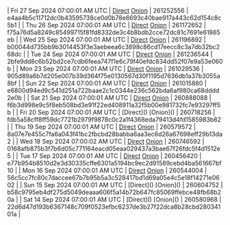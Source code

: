 | Fri 27 Sep 2024 07:00:01 AM UTC | [Direct](https://oshi.at/StpS) [Onion](http://5ety7tpkim5me6eszuwcje7bmy25pbtrjtue7zkqqgziljwqy3rrikqd.onion/StpS) | 261252556 | e4aa4b5c11712dc0b43595738ce0d0b78e6693c40bae917a443c62d154c8c5b1 | 
| Thu 26 Sep 2024 07:00:01 AM UTC | [Direct](https://oshi.at/RMmE) [Onion](http://5ety7tpkim5me6eszuwcje7bmy25pbtrjtue7zkqqgziljwqy3rrikqd.onion/RMmE) | 261172652 | f75a76d5a8249c85499715f81fd8332de3c4b8bdb2cce72dc81c7691e61865eb | 
| Wed 25 Sep 2024 07:00:01 AM UTC | [Direct](https://oshi.at/yHMD) [Onion](http://5ety7tpkim5me6eszuwcje7bmy25pbtrjtue7zkqqgziljwqy3rrikqd.onion/yHMD) | 261196892 | b00044d735bb9b3014453f3e3aebeea6c3898c86cd17eecc8c3a7db32bc268dc | 
| Tue 24 Sep 2024 07:00:01 AM UTC | [Direct](https://oshi.at/iiYT) [Onion](http://5ety7tpkim5me6eszuwcje7bmy25pbtrjtue7zkqqgziljwqy3rrikqd.onion/iiYT) | 261236544 | 2bfe9dd8c6b52bd2ce7cdb6feea747f1e6c79f40efdc834dd52f07e9a53e060b | 
| Mon 23 Sep 2024 07:00:01 AM UTC | [Direct](https://oshi.at/UVMK) [Onion](http://5ety7tpkim5me6eszuwcje7bmy25pbtrjtue7zkqqgziljwqy3rrikqd.onion/UVMK) | 261029536 | 905d89a6b7d205e007b39d364f75e0130567d30f1195d7636db1a37b3055a8bf | 
| Sun 22 Sep 2024 07:00:01 AM UTC | [Direct](https://oshi.at/MMbx) [Onion](http://5ety7tpkim5me6eszuwcje7bmy25pbtrjtue7zkqqgziljwqy3rrikqd.onion/MMbx) | 261015880 | e6800d94ed9c541d251a722baae2c1c0344e236c562bda6af980ca68dddd2e0b | 
| Sat 21 Sep 2024 07:00:01 AM UTC | [Direct](https://oshi.at/iePi) [Onion](http://5ety7tpkim5me6eszuwcje7bmy25pbtrjtue7zkqqgziljwqy3rrikqd.onion/iePi) | 260888088 | f6b3d998e9c5f8eb508bd3e91f22ed408911a32f5b00e981732fc7e93297ff5b | 
| Fri 20 Sep 2024 07:00:01 AM UTC | [Direct](</body></html>) [Onion](</body></html>) | 260718256 | fdb5a58cff8ff59dc7721b2979f9878c0c2a1f4368eda79413d4fd1585983b82 | 
| Thu 19 Sep 2024 07:00:01 AM UTC | [Direct](https://oshi.at/TyqL) [Onion](http://5ety7tpkim5me6eszuwcje7bmy25pbtrjtue7zkqqgziljwqy3rrikqd.onion/TyqL) | 260579572 | 8a07e7e455c7fa6a043f41bc2fbcbd28babba6aa3ec6d26a67698eff29b13da2 | 
| Wed 18 Sep 2024 07:00:02 AM UTC | [Direct](https://oshi.at/MBAV) [Onion](http://5ety7tpkim5me6eszuwcje7bmy25pbtrjtue7zkqqgziljwqy3rrikqd.onion/MBAV) | 260746592 | 0168afb875b3f7b6d05c771164eacd05eaa029437a3bae67f26fdc5f4d1512e5 | 
| Tue 17 Sep 2024 07:00:01 AM UTC | [Direct](https://oshi.at/Lihi) [Onion](http://5ety7tpkim5me6eszuwcje7bmy25pbtrjtue7zkqqgziljwqy3rrikqd.onion/Lihi) | 260456420 | e77b954b8510d2e3d30335cffe6301a5194bc9ec2d91589cebd4ba561667bf10 | 
| Mon 16 Sep 2024 07:00:01 AM UTC | [Direct](https://oshi.at/LxqB) [Onion](http://5ety7tpkim5me6eszuwcje7bmy25pbtrjtue7zkqqgziljwqy3rrikqd.onion/LxqB) | 260544004 | 56c5cc7fc80c7daccee67b7b95b5a3c528417bd1d69a05e4c5e18f14271e0602 | 
| Sun 15 Sep 2024 07:00:01 AM UTC | [Direct](</body></html>) [Onion](</body></html>) | 260604752 | b58c9795eb4df275d5049deaaa606f5a14b72b647fc85069ffebce48fb68b20a | 
| Sat 14 Sep 2024 07:00:01 AM UTC | [Direct](</body></html>) [Onion](</body></html>) | 260580968 | 22d6d47d193b6367148c709f0523efbc6237de3b27f22dca8b28cbd28034101a | 
